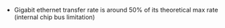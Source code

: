 - Gigabit ethernet transfer rate is around 50% of its theoretical max rate (internal chip bus limitation)